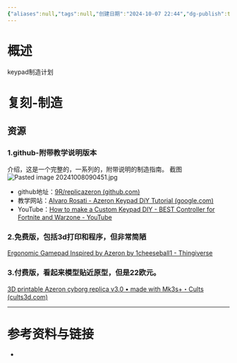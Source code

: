 ```yaml
---
{"aliases":null,"tags":null,"创建日期":"2024-10-07 22:44","dg-publish":true,"permalink":"/Azeron-Keypad/","dgPassFrontmatter":true}
---
```


#  概述
keypad制造计划
# 复刻-制造
## 资源
### 1.github-附带教学说明版本
介绍，这是一个完整的，一系列的，附带说明的制造指南。
截图![Pasted image 20241008090451.jpg](/img/user/Pasted%20image%2020241008090451.jpg)
- github地址：[9R/replicazeron (github.com)](https://github.com/9R/replicazeron)
- 教学网站：[Alvaro Rosati - Azeron Keypad DiY Tutorial (google.com)](https://sites.google.com/view/alvaro-rosati/azeron-keypad-diy-tutorial)
- YouTube：[How to make a Custom Keypad DIY - BEST Controller for Fortnite and Warzone - YouTube](https://www.youtube.com/watch?v=XEGVGHatWbk&embeds_referring_euri=https%3A%2F%2Fsites.google.com%2F&source_ve_path=OTY3MTQ)

### 2.免费版，包括3d打印和程序，但非常简陋
[Ergonomic Gamepad Inspired by Azeron by 1cheeseball1 - Thingiverse](https://www.thingiverse.com/thing:4832101)

### 3.付费版，看起来模型贴近原型，但是22欧元。
[3D printable Azeron cyborg replica v3.0 • made with Mk3s+・Cults (cults3d.com)](https://cults3d.com/en/3d-printing/azeron-cyborg-replica-v3-0-ambicatus)


---
# 参考资料与链接
- 
